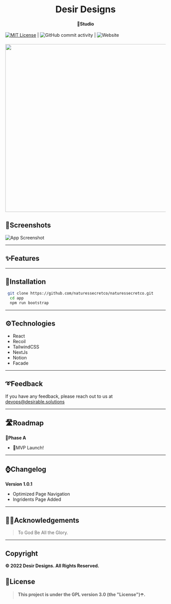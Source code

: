 <!-- ⚠️ This README has been generated from the file(s) "DOCUMENTATION.md" ⚠️-->
<h1 align="center">Desir Designs</h1>
<h4 align="center">🎨Studio</h4>

[![MIT License](https://img.shields.io/badge/License-MIT-green.svg)](https://choosealicense.com/licenses/mit/) | ![GitHub commit activity](https://img.shields.io/github/commit-activity/w/naturessecretco/naturessecret.co?color=green&label=activity&logo=github&logoColor=yellow&style=plastic) | ![Website](https://img.shields.io/website?down_color=red&down_message=fuck%21&label=status&logo=git&logoColor=yellow&up_message=systems%20online&url=https%3A%2F%2Fnaturessecret.co)




<h4 align="center">
 <img width="526px" height="526px" src="https://github.com/desir-designs/desirdesigns.studio/blob/main/docs/logo.png" />
</h4>
<h2>📸Screenshots</h2>

![App Screenshot](https://via.placeholder.com/468x300?text=App+Screenshot+Here)

---


<h2>✨Features</h2>


---



<h2>🔨Installation</h2>


```bash
 git clone https://github.com/naturessecretco/naturessecretco.git
  cd app
  npm run bootstrap
```

---
<h2>⚙️Technologies</h2>


* React
* Recoil
* TailwindCSS
* NextJs
* Notion
* Facade 
  
---


<h2>➰Feedback</h2>

If you have any feedback, please reach out to us at devops@desirable.solutions

---


<h2>🛣️Roadmap</h2>

📍**Phase A**  
* 🎉MVP Launch!

---


<h2>⌚Changelog</h2>


**Version 1.0.1**
* Optimized Page Navigation
* Ingridents Page Added



---
<h2>🙏🏿Acknowledgements</h2>

 > To God Be All the Glory. 


---
<h2>Copyright</h2>

**©️ 2022 Desir Designs. All Rights Reserved.**

<h2>📜License</h2>

> **This project is under the GPL version 3.0 (the "License")☂️.** 



